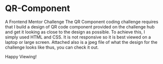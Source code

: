 # QR-Component
A Frontend Mentor Challenge
The QR Component coding challenge requires that I build a design of QR code component provided on the challenge hub and get it looking as close to the design as possible.
To achieve this, I simply used HTML and CSS. It is not responsive so it is best viewed on a laptop or large screen.
Attached also is a jpeg file of what the design for the challenge looks like thus, you can check it out.

Happy Viewing!
